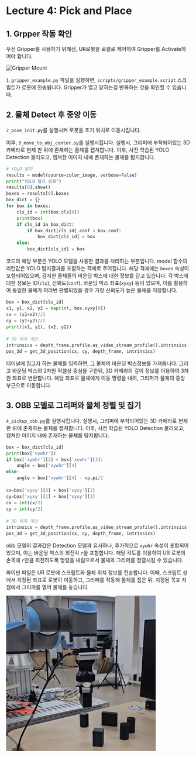 # Lecture 4: Pick and Place

## 1. Grpper 작동 확인

우선 Gripper를 사용하기 위해선, UR로봇을 로컬로 제어하여 Gripper를 Activate하여야 합니다.

<img src="image/gripper_mount.jpg" alt="Gripper Mount">

`1_gripper_example.py` 파일을 실행하면, `scripts/gripper_example.script` 스크립트가 로봇에 전송됩니다. Gripper가 열고 닫히는걸 반복하는 것을 확인할 수 있습니다.

## 2. 물체 Detect 후 중앙 이동

`2_pose_init.py`를 실행시켜 로봇을 초기 위치로 이동시킵니다.

이후, `3_move_to_obj_center.py`를 실행시킵니다. 실행시, 그리퍼에 부착되어있는 3D 카메라로 현재 판 위에 존재하는 물체를 캡쳐합니다. 이후, 사전 학습된 YOLO Detection 불러오고, 캡쳐한 이미지 내에 존재하는 물체를 탐지합니다.

```python
# YOLO 탐지
results = model(source=color_image, verbose=False)
print("YOLO 탐지 완료")
results[0].show()
boxes = results[0].boxes
box_dict = {}
for box in boxes:
	cls_id = int(box.cls[0])
	print(box)
	if cls_id in box_dict:
		if box_dict[cls_id].conf < box.conf:
			box_dict[cls_id] = box
	else:
		box_dict[cls_id] = box
```
코드의 해당 부분은 YOLO 모델을 사용한 결과를 처리하는 부분입니다. model 함수의 리턴값은 YOLO 탐지결과를 포함하는 객체로 주어집니다. 해당 객체에는 `boxes` 속성이 포함되어있으며, 감지한 물체들의 바운딩 박스에 대한 정보를 담고 있습니다. 각 박스에 대한 정보는 ID(`cls`), 신뢰도(`conf`), 바운딩 박스 좌표(`xyxy`) 등이 있으며, 이를 활용하여 동일한 물체가 여러번 판별되었을 경우 가장 신뢰도가 높은 물체를 저장합니다.

```Python
box = box_dict[cls_id]
x1, y1, x2, y2 = map(int, box.xyxy[0])
cx = (x1+x2)//2
cy = (y1+y2)//2
print((x1, y1), (x2, y2))

# 3D 위치 계산
intrinsics = depth_frame.profile.as_video_stream_profile().intrinsics
pos_3d = get_3d_position(cx, cy, depth_frame, intrinsics)
```

터미널에 집고자 하는 물체를 입력하면, 그 물체의 바운딩 박스정보를 가져옵니다. 그리고 바운딩 박스의 2차원 픽셀상 중심을 구한뒤, 3D 카메라의 깊이 정보를 이용하여 3차원 좌표로 변환합니다. 해당 좌표로 물체에게 이동 명령을 내려, 그리퍼가 물체의 중앙 부근으로 이동합니다.

## 3. OBB 모델로 그리퍼와 물체 정렬 및 집기

`4_pickup_obb.py`를 실행시킵니다. 실행시, 그리퍼에 부착되어있는 3D 카메라로 현재 판 위에 존재하는 물체를 캡쳐합니다. 이후, 사전 학습된 YOLO Detection 불러오고, 캡쳐한 이미지 내에 존재하는 물체를 탐지합니다.

```Python
box = box_dict[cls_id]
print(box['xywhr'])
if box['xywhr'][2] < box['xywhr'][3]:
	angle = box['xywhr'][4]
else:
	angle = box['xywhr'][4] - np.pi/2

cx=box['xyxy'][0] + box['xyxy'][2]
cy=box['xyxy'][1] + box['xyxy'][3]
cx = int(cx/2)
cy = int(cy/2)

# 3D 위치 계산
intrinsics = depth_frame.profile.as_video_stream_profile().intrinsics
pos_3d = get_3d_position(cx, cy, depth_frame, intrinsics)
```

obb 모델의 결과값은 Detection 모델과 유사하나, 추가적으로 `xywhr` 속성이 포함되어 있으며, 이는 바운딩 박스의 회전각 `r`을 포함합니다. 해당 각도를 이용하여 UR 로봇의 손목에 `r`만큼 회전하도록 명령을 내림으로서 물체와 그리퍼를 정렬시킬 수 있습니다.

파이썬 파일은 UR 로봇에 스크립트와 물체 위치 정보를 전송합니다. 이때, 스크립트 상에서 지정된 좌표로 로봇이 이동하고, 그리퍼를 작동해 물체를 집은 뒤, 지정된 목표 지점에서 그리퍼를 열어 물체를 놓습니다.

<img src="image/pick.png" alt="OBB Example">